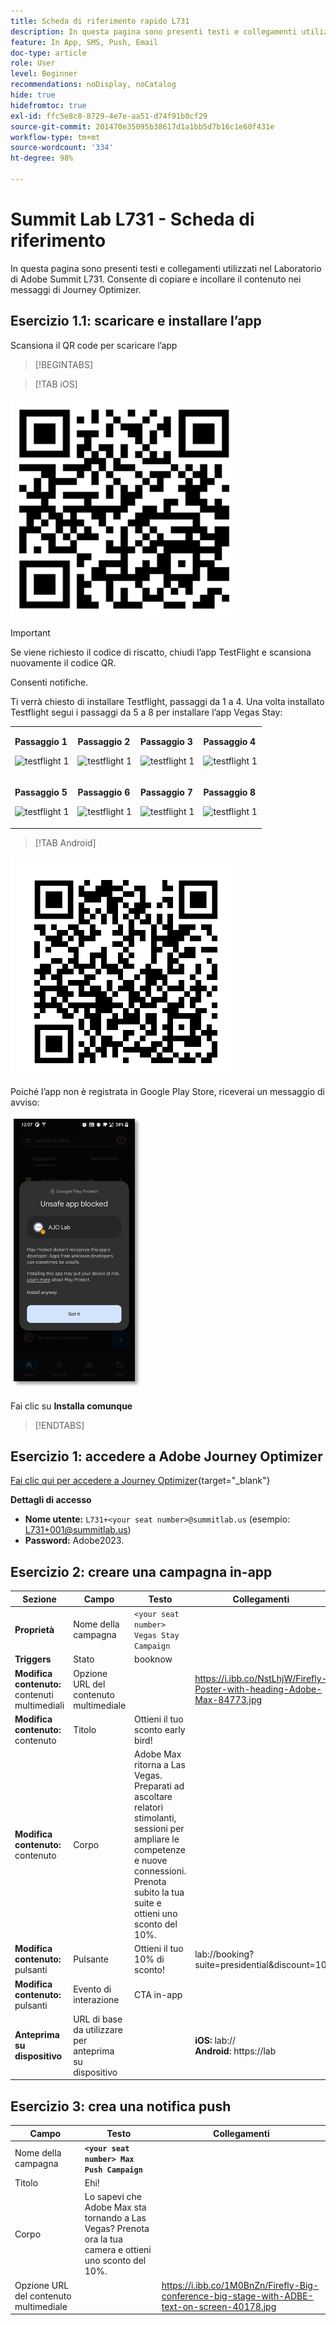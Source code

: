 ```yaml
---
title: Scheda di riferimento rapido L731
description: In questa pagina sono presenti testi e collegamenti utilizzati nel Laboratorio di Adobe Summit L731.
feature: In App, SMS, Push, Email
doc-type: article
role: User
level: Beginner
recommendations: noDisplay, noCatalog
hide: true
hidefromtoc: true
exl-id: ffc5e8c8-8729-4e7e-aa51-d74f91b0cf29
source-git-commit: 201470e35095b38617d1a1bb5d7b16c1e60f431e
workflow-type: tm+mt
source-wordcount: '334'
ht-degree: 98%

---
```


# Summit Lab L731 - Scheda di riferimento

In questa pagina sono presenti testi e collegamenti utilizzati nel Laboratorio di Adobe Summit L731. Consente di copiare e incollare il contenuto nei messaggi di Journey Optimizer.

## Esercizio 1.1: scaricare e installare l’app

Scansiona il QR code per scaricare l’app

>[!BEGINTABS]

>[!TAB iOS]

![QR code per iOS](/help/assets/lab731-ios-qr-code.png)

>[!IMPORTANT]
>
>Se viene richiesto il codice di riscatto, chiudi l’app TestFlight e scansiona nuovamente il codice QR.
>
>Consenti notifiche.
>

Ti verrà chiesto di installare Testflight, passaggi da 1 a 4. Una volta installato Testflight segui i passaggi da 5 a 8 per installare l’app Vegas Stay:

<table>
<tr>
</tr>
<tr>
<td>
 <div>
      <p>
      <b>Passaggio 1 </b>
      <p>
      <a>
        <img alt="testflight 1" src="../assets/l731-ios-install/ios-install-1.png"/>
      </a>
      </div>
  </td>
  <td>
 <div>
      <p>
      <b>Passaggio 2 </b>
      <p>
      <a>
        <img alt="testflight 1" src="../assets/l731-ios-install/ios-install-2.PNG"/>
      </a>
      </div>
  </td>
  <td>
 <div>
      <p>
      <b>Passaggio 3 </b>
      <p>
      <a>
        <img alt="testflight 1" src="../assets/l731-ios-install/ios-install-3.PNG"/>
      </a>
      </div>
  </td>
  <td>
 <div>
      <p>
      <b>Passaggio 4 </b>
      <p>
      <a>
        <img alt="testflight 1" src="../assets/l731-ios-install/ios-install-4.PNG"/>
      </a>
      </div>
  </td>
  </tr>
  <tr>
<td>
 <div>
      <p>
      <b>Passaggio 5 </b>
      <p>
      <a>
        <img alt="testflight 1" src="../assets/l731-ios-install/ios-install-5.PNG"/>
      </a>
      </div>
  </td>
  <td>
 <div>
      <p>
      <a>
<b>Passaggio 6 </b>
      <p>
        <img alt="testflight 1" src="../assets/l731-ios-install/ios-install-6.PNG"/>
      </a>
      </div>
  </td>
  <td>
 <div>
      <p>
      <a>
<b>Passaggio 7 </b>
      <p>
        <img alt="testflight 1" src="../assets/l731-ios-install/ios-install-7.PNG"/>
      </a>
      </div>
  </td>
  <td>
 <div>
      <p>
      <a>
<b>Passaggio 8 </b>
      <p>
        <img alt="testflight 1" src="../assets/l731-ios-install/ios-install-8.PNG"/>
      </a>
      </div>
  </td>
  </tr>
</table>

>[!TAB Android]

![QR code per Android](/help/assets/lab731-android-qr-code.png)

Poiché l’app non è registrata in Google Play Store, riceverai un messaggio di avviso:

![Schermata di avviso Android](/help/assets/lab731-install-android.png)

Fai clic su **Installa comunque**

>[!ENDTABS]

## Esercizio 1: accedere a Adobe Journey Optimizer

[Fai clic qui per accedere a Journey Optimizer](https://experience.adobe.com/#/@techmarketingdemos/sname:summit-2023-ajo-lab/journey-optimizer/home){target="_blank"}

**Dettagli di accesso**

* **Nome utente:** `L731+<your seat number>@summitlab.us` (esempio: L731+001@summitlab.us)
* **Password:** Adobe2023.


## Esercizio 2: creare una campagna in-app

| Sezione | Campo | Testo | Collegamenti |
|----|----|----|----|
| **Proprietà** | Nome della campagna | `<your seat number> Vegas Stay Campaign` |  |
| **Triggers** | Stato | booknow |  |
| **Modifica contenuto:** contenuti multimediali | Opzione URL del contenuto multimediale |  | https://i.ibb.co/NstLhjW/Firefly-Poster-with-heading-Adobe-Max-84773.jpg |
| **Modifica contenuto:** contenuto | Titolo | Ottieni il tuo sconto early bird! |  |
| **Modifica contenuto:** contenuto | Corpo | Adobe Max ritorna a Las Vegas. Preparati ad ascoltare relatori stimolanti, sessioni per ampliare le competenze e nuove connessioni. Prenota subito la tua suite e ottieni uno sconto del 10%. |  |
| **Modifica contenuto:** pulsanti | Pulsante | Ottieni il tuo 10% di sconto! | lab://booking?suite=presidential&amp;discount=10 |
| **Modifica contenuto:** pulsanti | Evento di interazione | CTA in-app |  |
| **Anteprima su dispositivo** | URL di base da utilizzare per anteprima su dispositivo |  | **iOS:** lab:// <br>**Android**: https://lab |

## Esercizio 3: crea una notifica push

| Campo | Testo | Collegamenti |
|----|----|----|
| Nome della campagna | **`<your seat number> Max Push Campaign`** |  |
| Titolo | Ehi! |  |
| Corpo | Lo sapevi che Adobe Max sta tornando a Las Vegas? Prenota ora la tua camera e ottieni uno sconto del 10%. |  |
| Opzione URL del contenuto multimediale |  | https://i.ibb.co/1M0BnZn/Firefly-Big-conference-big-stage-with-ADBE-text-on-screen-40178.jpg |

